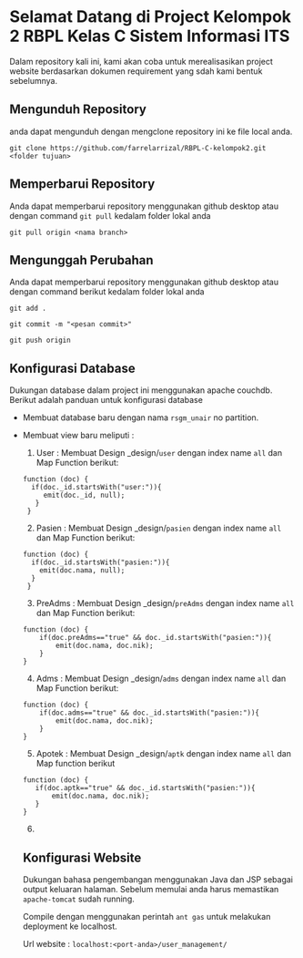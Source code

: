 # Selamat Datang di Project Kelompok 2 RBPL Kelas C Sistem Informasi ITS
Dalam repository kali ini, kami akan coba untuk merealisasikan project website berdasarkan dokumen requirement yang sdah kami bentuk sebelumnya.


## Mengunduh Repository
anda dapat mengunduh dengan mengclone repository ini ke file local anda. 
```
git clone https://github.com/farrelarrizal/RBPL-C-kelompok2.git <folder tujuan>
```

## Memperbarui Repository
Anda dapat memperbarui repository menggunakan github desktop atau dengan command `git pull` kedalam folder lokal anda
```
git pull origin <nama branch>
```

## Mengunggah Perubahan  
Anda dapat memperbarui repository menggunakan github desktop atau dengan command berikut kedalam folder lokal anda
```
git add .
```
```
git commit -m "<pesan commit>"
```
```
git push origin
```

## Konfigurasi Database
Dukungan database dalam project ini menggunakan apache couchdb. Berikut adalah panduan untuk konfigurasi database
* Membuat database baru dengan nama `rsgm_unair` no partition.
* Membuat view baru meliputi :
    1. User : Membuat Design _design/`user` dengan index name `all` dan Map Function berikut:
    ``` 
    function (doc) {
      if(doc._id.startsWith("user:")){
         emit(doc._id, null);
       }
     }
    ````
    2. Pasien : Membuat Design _design/`pasien` dengan index name `all` dan Map Function berikut:
    ``` 
    function (doc) {
      if(doc._id.startsWith("pasien:")){
        emit(doc.nama, null);
      }
     } 
    ````
     3. PreAdms : Membuat Design _design/`preAdms` dengan index name `all` dan Map Function berikut:
    ``` 
    function (doc) {
        if(doc.preAdms=="true" && doc._id.startsWith("pasien:")){
            emit(doc.nama, doc.nik);
        }
    }
    ````
    4. Adms : Membuat Design _design/`adms` dengan index name `all` dan Map Function berikut:
    ``` 
    function (doc) {
        if(doc.adms=="true" && doc._id.startsWith("pasien:")){
            emit(doc.nama, doc.nik);
        }
    }
    ````
    5. Apotek : Membuat Design _design/`aptk` dengan index name `all` dan Map function berikut
     ``` 
    function (doc) {
        if(doc.aptk=="true" && doc._id.startsWith("pasien:")){
            emit(doc.nama, doc.nik);
        }
    }
    ````
    6. 
    
    
    ## Konfigurasi Website
    Dukungan bahasa pengembangan menggunakan Java dan JSP sebagai output keluaran halaman. Sebelum memulai anda harus memastikan `apache-tomcat` sudah running. 
    
    Compile dengan menggunakan perintah `ant gas` untuk melakukan deployment ke localhost.
    
    Url website : `localhost:<port-anda>/user_management/`
